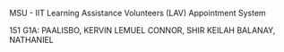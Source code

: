 MSU - IIT Learning Assistance Volunteers (LAV) Appointment System

151 G1A: 
        PAALISBO, KERVIN LEMUEL
        CONNOR, SHIR KEILAH
        BALANAY, NATHANIEL
        
